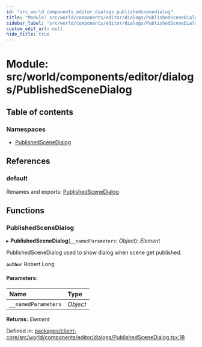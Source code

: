 ```yaml
---
id: "src_world_components_editor_dialogs_publishedscenedialog"
title: "Module: src/world/components/editor/dialogs/PublishedSceneDialog"
sidebar_label: "src/world/components/editor/dialogs/PublishedSceneDialog"
custom_edit_url: null
hide_title: true
---
```


# Module: src/world/components/editor/dialogs/PublishedSceneDialog

## Table of contents

### Namespaces

- [PublishedSceneDialog](src_world_components_editor_dialogs_publishedscenedialog.publishedscenedialog.md)

## References

### default

Renames and exports: [PublishedSceneDialog](src_world_components_editor_dialogs_publishedscenedialog.md#publishedscenedialog)

## Functions

### PublishedSceneDialog

▸ **PublishedSceneDialog**(`__namedParameters`: *Object*): *Element*

PublishedSceneDialog used to show dialog when scene get published.

**`author`** Robert Long

#### Parameters:

| Name | Type |
| :------ | :------ |
| `__namedParameters` | *Object* |

**Returns:** *Element*

Defined in: [packages/client-core/src/world/components/editor/dialogs/PublishedSceneDialog.tsx:18](https://github.com/xr3ngine/xr3ngine/blob/7e8e151f1/packages/client-core/src/world/components/editor/dialogs/PublishedSceneDialog.tsx#L18)
